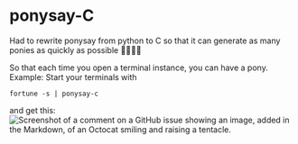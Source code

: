 # ponysay-C
Had to rewrite ponysay from python to C so that it can generate as many ponies as quickly as possible 🎠🎠🎠🎠

So that each time you open a terminal instance, you can have a pony.
Example: Start your terminals with
```
fortune -s | ponysay-c
```
and get this:
![Screenshot of a comment on a GitHub issue showing an image, added in the Markdown, of an Octocat smiling and raising a tentacle.](	/assets/images/pic-selected-241017-1752-23.png)

